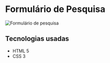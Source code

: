 # Formulário de Pesquisa
![Formulário de pesquisa](https://github.com/eduardobastier/survey-form/assets/46062706/eaab0747-066b-42c3-afc4-6e97a6f5aa16)

## Tecnologias usadas
- HTML 5
- CSS 3
